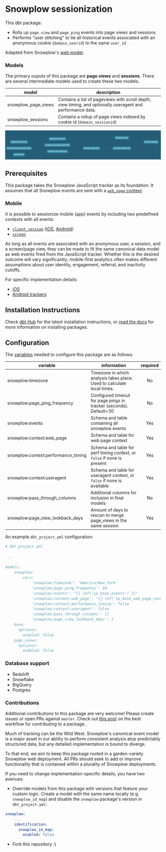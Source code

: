# Snowplow sessionization

This dbt package:
* Rolls up `page_view` and `page_ping` events into page views and sessions
* Performs "user stitching" to tie all historical events associated with an 
anonymous cookie (`domain_userid`) to the same `user_id`

Adapted from Snowplow's [web model](https://github.com/snowplow/web-data-model).

### Models ###

The primary ouputs of this package are **page views** and **sessions**. There are
several intermediate models used to create these two models.

| model | description |
|-------|-------------|
| snowplow_page_views | Contains a list of pageviews with scroll depth, view timing, and optionally useragent and performance data. |
| snowplow_sessions | Contains a rollup of page views indexed by cookie id (`domain_sessionid`) |

![snowplow graph](/etc/snowplow_graph.png)


## Prerequisites

This package takes the Snowplow JavaScript tracker as its foundation. It assumes 
that all Snowplow events are sent with a
[`web_page` context](https://github.com/snowplow/snowplow/wiki/1-General-parameters-for-the-Javascript-tracker#webPage).

### Mobile

It _is_ possible to sessionize mobile (app) events by including two predefined contexts with all events:
* [`client_session`](https://github.com/snowplow/iglu-central/blob/master/schemas/com.snowplowanalytics.snowplow/client_session/jsonschema/1-0-1) ([iOS](https://docs.snowplowanalytics.com/docs/collecting-data/collecting-from-own-applications/objective-c-tracker/objective-c-1-2-0/#session-tracking), [Android](https://github.com/snowplow/snowplow/wiki/Android-Tracker#12-client-sessions))
* [`screen`](https://github.com/snowplow/iglu-central/blob/master/schemas/com.snowplowanalytics.mobile/screen/jsonschema/1-0-0)

As long as all events are associated with an anonymous user, a session, and a 
screen/page view, they can be made to fit the same canonical data model as web 
events fired from the JavaScript tracker. Whether this is the desired outcome 
will vary significantly; mobile-first analytics often makes different 
assumptions about user identity, engagement, referral, and inactivity cutoffs.

For specific implementation details:
* [iOS](https://docs.snowplowanalytics.com/docs/collecting-data/collecting-from-own-applications/objective-c-tracker/)
* [Android trackers](https://docs.snowplowanalytics.com/docs/collecting-data/collecting-from-own-applications/android-tracker/)

## Installation Instructions
Check [dbt Hub](https://hub.getdbt.com/fishtown-analytics/snowplow/latest/) for
the latest installation instructions, or [read the docs](https://docs.getdbt.com/docs/package-management)
for more information on installing packages.

## Configuration ###

The [variables](https://docs.getdbt.com/docs/using-variables) needed to configure this package are as follows:

| variable | information | required |
|----------|-------------|:--------:|
|snowplow:timezone|Timezone in which analysis takes place. Used to calculate local times.|No|
|snowplow:page_ping_frequency|Configured timeout for page pings in tracker (seconds). Default=30|No|
|snowplow:events|Schema and table containing all snowplow events|Yes|
|snowplow:context:web_page|Schema and table for web page context|Yes|
|snowplow:context:performance_timing|Schema and table for perf timing context, or `false` if none is present|Yes|
|snowplow:context:useragent|Schema and table for useragent context, or `false` if none is available|Yes|
|snowplow:pass_through_columns|Additional columns for inclusion in final models|No|
|snowplow:page_view_lookback_days|Amount of days to rescan to merge page_views in the same session|Yes|

An example `dbt_project.yml` configuration:

```yml
# dbt_project.yml

...

models:
    snowplow:
        vars:
            'snowplow:timezone': 'America/New_York'
            'snowplow:page_ping_frequency': 10
            'snowplow:events': "{{ ref('sp_base_events') }}"
            'snowplow:context:web_page': "{{ ref('sp_base_web_page_context') }}"
            'snowplow:context:performance_timing': false
            'snowplow:context:useragent': false
            'snowplow:pass_through_columns': []
            'snowplow:page_view_lookback_days': 1
    base:
      optional:
        enabled: false
    page_views:
      optional:
        enabled: false
```

### Database support

* Redshift
* Snowflake
* BigQuery
* Postgres

### Contributions ###

Additional contributions to this package are very welcome! Please create issues
or open PRs against `master`. Check out 
[this post](https://discourse.getdbt.com/t/contributing-to-a-dbt-package/657) 
on the best workflow for contributing to a package..

Much of tracking can be the Wild West. Snowplow's canonical event model is a major 
asset in our ability to perform consistent analysis atop predictably structured 
data, but any detailed implementation is bound to diverge.

To that end, we aim to keep this package rooted in a garden-variety Snowplow web
deployment. All PRs should seek to add or improve functionality that is contained 
within a plurality of Snowplow deployments.

If you need to change implementation-specific details, you have two avenues:

* Override models from this package with versions that feature your custom logic.
Create a model with the same name locally (e.g. `snowplow_id_map`) and disable 
the `snowplow` package's version in `dbt_project.yml`:

```yml
snowplow:
    ...
    identification:
      snowplow_id_map:
        enabled: false
```
* Fork this repository :)
